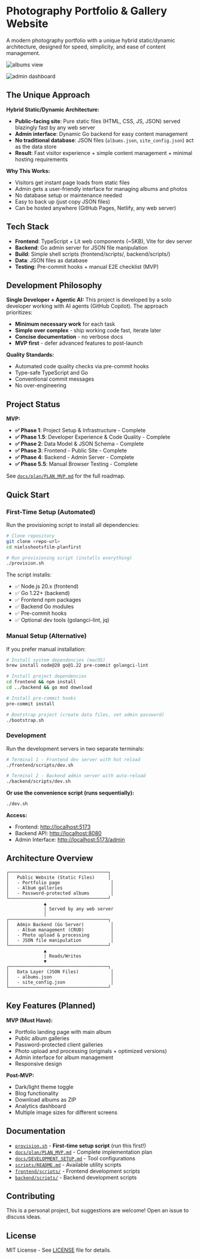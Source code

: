 # Photography Portfolio & Gallery Website

A modern photography portfolio with a unique hybrid static/dynamic architecture, designed for speed, simplicity, and ease of content management.

![albums view](image-2.png)

![admin dashboard](image-1.png)

## The Unique Approach

**Hybrid Static/Dynamic Architecture:**

- **Public-facing site**: Pure static files (HTML, CSS, JS, JSON) served blazingly fast by any web server
- **Admin interface**: Dynamic Go backend for easy content management
- **No traditional database**: JSON files (`albums.json`, `site_config.json`) act as the data store
- **Result**: Fast visitor experience + simple content management + minimal hosting requirements

**Why This Works:**

- Visitors get instant page loads from static files
- Admin gets a user-friendly interface for managing albums and photos
- No database setup or maintenance needed
- Easy to back up (just copy JSON files)
- Can be hosted anywhere (GitHub Pages, Netlify, any web server)

## Tech Stack

- **Frontend**: TypeScript + Lit web components (~5KB), Vite for dev server
- **Backend**: Go admin server for JSON file manipulation
- **Build**: Simple shell scripts (frontend/scripts/, backend/scripts/)
- **Data**: JSON files as database
- **Testing**: Pre-commit hooks + manual E2E checklist (MVP)

## Development Philosophy

**Single Developer + Agentic AI:**
This project is developed by a solo developer working with AI agents (GitHub Copilot). The approach prioritizes:

- **Minimum necessary work** for each task
- **Simple over complex** - ship working code fast, iterate later
- **Concise documentation** - no verbose docs
- **MVP first** - defer advanced features to post-launch

**Quality Standards:**

- Automated code quality checks via pre-commit hooks
- Type-safe TypeScript and Go
- Conventional commit messages
- No over-engineering

## Project Status

**MVP:**

- **✅ Phase 1**: Project Setup & Infrastructure - Complete
- **✅ Phase 1.5**: Developer Experience & Code Quality - Complete
- **✅ Phase 2**: Data Model & JSON Schema - Complete
- **✅ Phase 3**: Frontend - Public Site - Complete
- **✅ Phase 4**: Backend - Admin Server - Complete
- **✅ Phase 5.5**: Manual Browser Testing - Complete

See [`docs/plan/PLAN_MVP.md`](docs/plan/PLAN_MVP.md) for the full roadmap.

## Quick Start

### First-Time Setup (Automated)

Run the provisioning script to install all dependencies:

```bash
# Clone repository
git clone <repo-url>
cd nielsshootsfilm-planfirst

# Run provisioning script (installs everything)
./provision.sh
```

The script installs:

- ✅ Node.js 20.x (frontend)
- ✅ Go 1.22+ (backend)
- ✅ Frontend npm packages
- ✅ Backend Go modules
- ✅ Pre-commit hooks
- ✅ Optional dev tools (golangci-lint, jq)

### Manual Setup (Alternative)

If you prefer manual installation:

```bash
# Install system dependencies (macOS)
brew install node@20 go@1.22 pre-commit golangci-lint

# Install project dependencies
cd frontend && npm install
cd ../backend && go mod download

# Install pre-commit hooks
pre-commit install

# Bootstrap project (create data files, set admin password)
./bootstrap.sh
```

### Development

Run the development servers in two separate terminals:

```bash
# Terminal 1 - Frontend dev server with hot reload
./frontend/scripts/dev.sh

# Terminal 2 - Backend admin server with auto-reload
./backend/scripts/dev.sh
```

**Or use the convenience script (runs sequentially):**

```bash
./dev.sh
```

**Access:**

- Frontend: <http://localhost:5173>
- Backend API: <http://localhost:8080>
- Admin Interface: <http://localhost:5173/admin>

## Architecture Overview

```text
┌─────────────────────────────────────┐
│   Public Website (Static Files)     │
│   - Portfolio page                   │
│   - Album galleries                  │
│   - Password-protected albums        │
└─────────────────────────────────────┘
              ▲
              │ Served by any web server
              │
┌─────────────────────────────────────┐
│   Admin Backend (Go Server)          │
│   - Album management (CRUD)          │
│   - Photo upload & processing        │
│   - JSON file manipulation           │
└─────────────────────────────────────┘
              ▲
              │ Reads/Writes
              ▼
┌─────────────────────────────────────┐
│   Data Layer (JSON Files)            │
│   - albums.json                      │
│   - site_config.json                 │
└─────────────────────────────────────┘
```

## Key Features (Planned)

**MVP (Must Have):**

- Portfolio landing page with main album
- Public album galleries
- Password-protected client galleries
- Photo upload and processing (originals + optimized versions)
- Admin interface for album management
- Responsive design

**Post-MVP:**

- Dark/light theme toggle
- Blog functionality
- Download albums as ZIP
- Analytics dashboard
- Multiple image sizes for different screens

## Documentation

- [`provision.sh`](provision.sh) - **First-time setup script** (run this first!)
- [`docs/plan/PLAN_MVP.md`](docs/plan/PLAN_MVP.md) - Complete implementation plan
- [`docs/DEVELOPMENT_SETUP.md`](docs/DEVELOPMENT_SETUP.md) - Tool configurations
- [`scripts/README.md`](scripts/README.md) - Available utility scripts
- [`frontend/scripts/`](frontend/scripts/) - Frontend development scripts
- [`backend/scripts/`](backend/scripts/) - Backend development scripts

## Contributing

This is a personal project, but suggestions are welcome! Open an issue to discuss ideas.

## License

MIT License - See [LICENSE](LICENSE) file for details.
